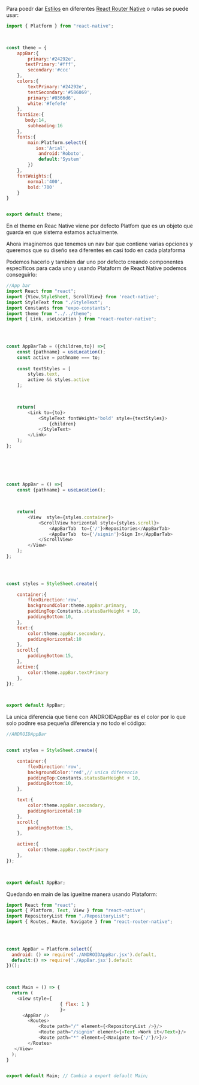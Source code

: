 Para poedr dar [Estilos](Estilos.md) en diferentes [React Router Native](React%20Router%20Native.md) o rutas se puede usar:

````javascript
import { Platform } from "react-native";

  

const theme = {
    appBar:{
        primary:'#24292e',
       textPrimary:'#fff',
        secondary:'#ccc'
    },
    colors:{
        textPrimary:'#24292e',
        testSecondary:'#586069',
        primary:'#0366d6',
        white:'#fefefe'
    },
    fontSize:{
       body:14,
        subheading:16
    },
    fonts:{
        main:Platform.select({
           ios:'Arial',
            android:'Roboto',
            default:'System'
        })
    },
    fontWeights:{
        normal:'400',
        bold:'700'
    }
}


export default theme;
````

En el theme en Reac Native viene por defecto Platfom que es un objeto que guarda en que sistema estamos actualmente.

Ahora imaginemos que tenemos un nav bar que contiene varias opciones y queremos que su diseño sea diferentes en casi todo en cada plataforma

Podemos hacerlo y tambien dar uno por defecto creando componentes específicos para cada uno y usando Plataform de React Native podemos conseguirlo:

````javascript
//App bar
import React from "react";
import {View,StyleSheet, ScrollView} from 'react-native';
import StyleText from "./StyleText";
import Constants from "expo-constants";
import theme from "../../theme";
import { Link, useLocation } from "react-router-native";

  
  

const AppBarTab = ({children,to}) =>{
    const {pathname} = useLocation();
    const active = pathname === to;
  
    const textStyles = [
        styles.text,
        active && styles.active
    ];

  

    return(
        <Link to={to}>
            <StyleText fontWeight='bold' style={textStyles}>
                {children}
            </StyleText>
        </Link>
    );
};

  
  
  
  

const AppBar = () =>{
    const {pathname} = useLocation();

  

    return(
        <View  style={styles.container}>
            <ScrollView horizontal style={styles.scroll}>
                <AppBarTab  to={'/'}>Repositories</AppBarTab>
                <AppBarTab  to={'/signin'}>Sign In</AppBarTab>
            </ScrollView>
        </View>
    );
};

  
  

const styles = StyleSheet.create({

    container:{
        flexDirection:'row',
        backgroundColor:theme.appBar.primary,
        paddingTop:Constants.statusBarHeight + 10,
        paddingBottom:10,
    },
    text:{
        color:theme.appBar.secondary,
        paddingHorizontal:10        
    },
    scroll:{
        paddingBottom:15,
    },
    active:{
        color:theme.appBar.textPrimary
    },
});

  

export default AppBar;
````

La unica diferencia que tiene con ANDROIDAppBar es el color por lo que solo podnre esa pequeña diferencia y no todo el código:

````javascript
//ANDROIDAppBar


const styles = StyleSheet.create({

    container:{
        flexDirection:'row',
        backgroundColor:'red',// unica diferencia
        paddingTop:Constants.statusBarHeight + 10,
        paddingBottom:10,
    },

    text:{
        color:theme.appBar.secondary,
        paddingHorizontal:10        
    },
    scroll:{
        paddingBottom:15,
    },

    active:{
        color:theme.appBar.textPrimary
    },
});

  

export default AppBar;
````

Quedando en main de las igueitne manera usando Plataform:

````javascript
import React from "react";
import { Platform, Text, View } from "react-native";
import RepositoryList from "./RepositoryList";
import { Routes, Route, Navigate } from "react-router-native";

  
  

const AppBar = Platform.select({
  android: () => require('./ANDROIDAppBar.jsx').default,
  default:() => require('./AppBar.jsx').default
})();

  

const Main = () => {
  return (
    <View style={
                    { flex: 1 }
                    }>
      <AppBar />
        <Routes>
            <Route path="/" element={<RepositoryList />}/>
            <Route path="/signin" element={<Text >Work it</Text>}/>
            <Route path="*" element={<Navigate to={'/'}/>}/>
        </Routes>
   </View>
  );
}


export default Main; // Cambia a export default Main;
````

